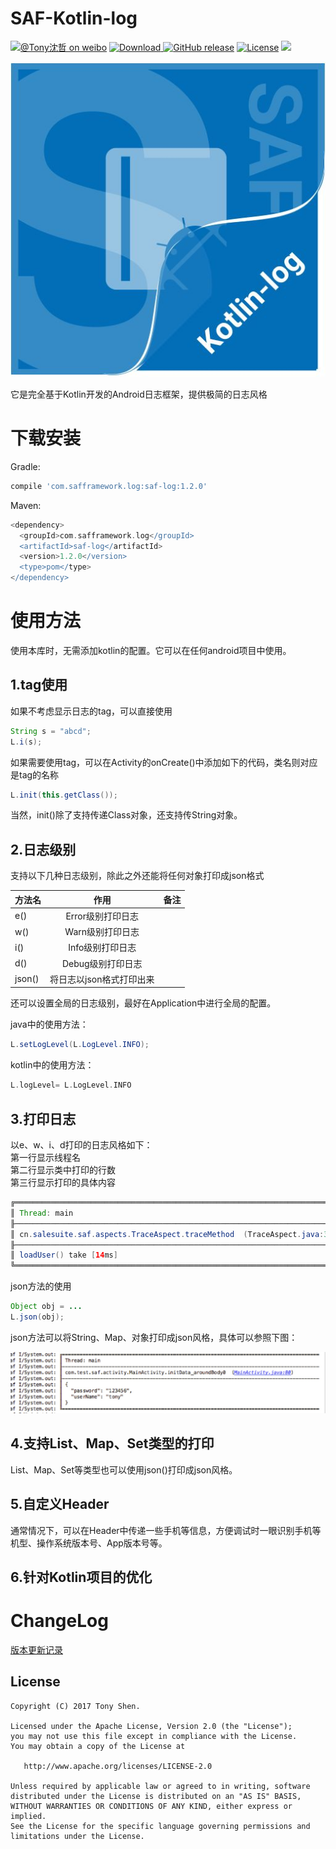 # SAF-Kotlin-log

[![@Tony沈哲 on weibo](https://img.shields.io/badge/weibo-%40Tony%E6%B2%88%E5%93%B2-blue.svg)](http://www.weibo.com/fengzhizi715)
 [ ![Download](https://api.bintray.com/packages/fengzhizi715/maven/saf-log/images/download.svg) ](https://bintray.com/fengzhizi715/maven/saf-log/_latestVersion)
[![GitHub release](https://img.shields.io/badge/release-1.2.0-red.svg)](https://github.com/fengzhizi715/SAF-Kotlin-log/releases)
[![License](https://img.shields.io/badge/license-Apache%202-lightgrey.svg)](https://www.apache.org/licenses/LICENSE-2.0.html)
<a href="http://www.methodscount.com/?lib=com.safframework.log%3Asaf-log%3A1.2.0"><img src="https://img.shields.io/badge/Methods and size-core: 123 | deps: 23979 | 29 KB-e91e63.svg"/></a>


![](logo.JPG)

它是完全基于Kotlin开发的Android日志框架，提供极简的日志风格


# 下载安装
Gradle:

```groovy
compile 'com.safframework.log:saf-log:1.2.0'
```

Maven:

```groovy
<dependency>
  <groupId>com.safframework.log</groupId>
  <artifactId>saf-log</artifactId>
  <version>1.2.0</version>
  <type>pom</type>
</dependency>
```

# 使用方法

使用本库时，无需添加kotlin的配置。它可以在任何android项目中使用。

## 1.tag使用

如果不考虑显示日志的tag，可以直接使用

```java
String s = "abcd";
L.i(s);
```

如果需要使用tag，可以在Activity的onCreate()中添加如下的代码，类名则对应是tag的名称

```java
L.init(this.getClass());

```

当然，init()除了支持传递Class对象，还支持传String对象。

## 2.日志级别

支持以下几种日志级别，除此之外还能将任何对象打印成json格式

| 方法名        | 作用          | 备注          |
| ------------- |:-------------:| :-------------:|
| e()       |Error级别打印日志|       |
| w()        |Warn级别打印日志|       |
| i()        |Info级别打印日志|       |
| d()        |Debug级别打印日志|       |
|json()      |将日志以json格式打印出来|       |

还可以设置全局的日志级别，最好在Application中进行全局的配置。

java中的使用方法：

```java
L.setLogLevel(L.LogLevel.INFO);
```
kotlin中的使用方法：

```kotlin
L.logLevel= L.LogLevel.INFO
```
## 3.打印日志

以e、w、i、d打印的日志风格如下：<br>
第一行显示线程名<br>
第二行显示类中打印的行数<br>
第三行显示打印的具体内容


```Java
╔════════════════════════════════════════════════════════════════════════════════════════
║ Thread: main
╟────────────────────────────────────────────────────────────────────────────────────────
║ cn.salesuite.saf.aspects.TraceAspect.traceMethod  (TraceAspect.java:35)
╟────────────────────────────────────────────────────────────────────────────────────────
║ loadUser() take [14ms]
╚════════════════════════════════════════════════════════════════════════════════════════
```

json方法的使用

```java
Object obj = ...
L.json(obj);
```

json方法可以将String、Map、对象打印成json风格，具体可以参照下图：

![](L_json.png)

## 4.支持List、Map、Set类型的打印
List、Map、Set等类型也可以使用json()打印成json风格。

## 5.自定义Header
通常情况下，可以在Header中传递一些手机等信息，方便调试时一眼识别手机等机型、操作系统版本号、App版本号等。

## 6.针对Kotlin项目的优化




ChangeLog
===
[版本更新记录](CHANGELOG.md)

License
-------

    Copyright (C) 2017 Tony Shen.

    Licensed under the Apache License, Version 2.0 (the "License");
    you may not use this file except in compliance with the License.
    You may obtain a copy of the License at

       http://www.apache.org/licenses/LICENSE-2.0

    Unless required by applicable law or agreed to in writing, software
    distributed under the License is distributed on an "AS IS" BASIS,
    WITHOUT WARRANTIES OR CONDITIONS OF ANY KIND, either express or implied.
    See the License for the specific language governing permissions and
    limitations under the License.
